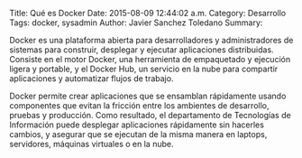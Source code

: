 Title: Qué es Docker
Date: 2015-08-09 12:44:02 a.m.
Category: Desarrollo
Tags:  docker, sysadmin
Author: Javier Sanchez Toledano
Summary: 



Docker es una plataforma abierta para desarrolladores y administradores de sistemas para construir, desplegar y ejecutar aplicaciones distribuidas. Consiste en el motor Docker, una herramienta de empaquetado y ejecución ligera y portable, y el Docker Hub, un servicio en la nube para compartir aplicaciones y automatizar flujos de trabajo. 

Docker permite crear aplicaciones que se ensamblan rápidamente usando componentes que evitan la fricción entre los ambientes de desarrollo, pruebas y producción. Como resultado, el departamento de Tecnologías de Información puede desplegar aplicaciones rápidamente sin hacerles cambios, y asegurar que se ejecutan de la misma manera en laptops, servidores, máquinas virtuales o en la nube.